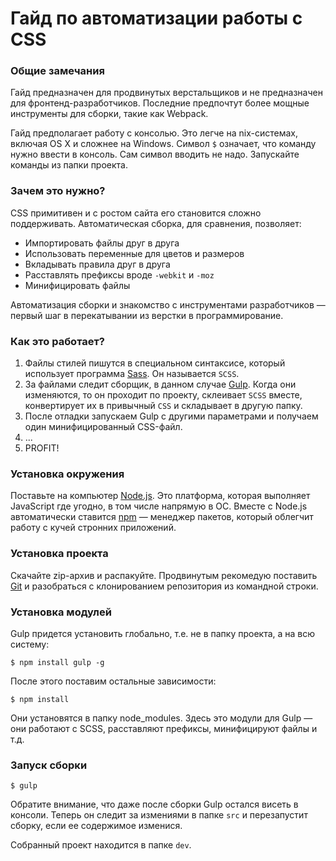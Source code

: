 # Гайд по автоматизации работы с CSS

### Общие замечания

Гайд предназначен для продвинутых верстальщиков и не предназначен для фронтенд-разработчиков. Последние предпочтут более мощные инструменты для сборки, такие как Webpack.

Гайд предполагает работу с консолью. Это легче на nix-системах, включая OS X и сложнее на Windows. Символ `$` означает, что команду нужно ввести в консоль. Сам символ вводить не надо. Запускайте команды из папки проекта.

### Зачем это нужно?

CSS примитивен и с ростом сайта его становится сложно поддерживать. Автоматическая сборка, для сравнения, позволяет:
* Импортировать файлы друг в друга
* Использовать переменные для цветов и размеров
* Вкладывать правила друг в друга
* Расставлять префиксы вроде `-webkit` и `-moz`
* Минифицировать файлы

Автоматизация сборки и знакомство с инструментами разработчиков — первый шаг в перекатывании из верстки в программирование.
 
### Как это работает?
1. Файлы стилей пишутся в специальном синтаксисе, который использует программа [Sass](http://sass-lang.com). Он называется `SCSS`.
2. За файлами следит сборщик, в данном случае [Gulp](http://gulpjs.com). Когда они изменяются, то он проходит по проекту, склеивает `SCSS` вместе, конвертирует их в привычный `CSS` и складывает в другую папку.
3. После отладки запускаем Gulp с другими параметрами и получаем один минифицированный CSS-файл.
4. ...
5. PROFIT!

### Установка окружения

Поставьте на компьютер [Node.js](https://nodejs.org/en/). Это платформа, которая выполняет JavaScript где угодно, в том числе напрямую в ОС. Вместе с Node.js автоматически ставится [npm](https://www.npmjs.com) — менеджер пакетов, который облегчит работу с кучей стронних приложений.

### Установка проекта

Скачайте zip-архив и распакуйте. Продвинутым рекомедую поставить [Git](https://git-scm.com) и разобраться с клонированием репозитория из командной строки.

### Установка модулей

Gulp придется установить глобально, т.е. не в папку проекта, а на всю систему:
```
$ npm install gulp -g
```

После этого поставим остальные зависимости:
```
$ npm install
```

Они установятся в папку node_modules. Здесь это модули для Gulp — они работают с SCSS, расставляют префиксы, минифицируют файлы и т.д.

### Запуск сборки

```
$ gulp
```
Обратите внимание, что даже после сборки Gulp остался висеть в консоли. Теперь он следит за измениями в папке `src` и перезапустит сборку, если ее содержимое изменися.

Собранный проект находится в папке `dev`.
